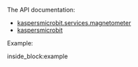 The API documentation: 

- [kaspersmicrobit.services.magnetometer](/reference/services/magnetometer/)
- [kaspersmicrobit](/reference/kaspersmicrobit)

Example:

<!--codeinclude-->
[](../examples/microbit-magnetometer.py) inside_block:example
<!--/codeinclude-->
